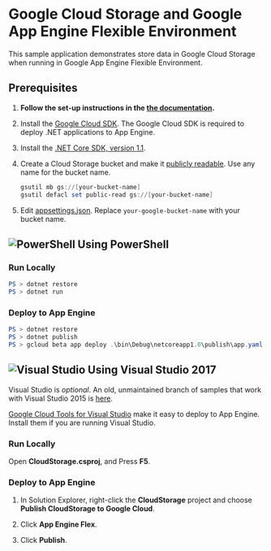 # Google Cloud Storage and Google App Engine Flexible Environment

This sample application demonstrates store data in Google Cloud Storage
when running in Google App Engine Flexible Environment.

## Prerequisites

1.  **Follow the set-up instructions in the [the documentation](https://cloud.google.com/dotnet/docs/setup).**
  
2.  Install the [Google Cloud SDK](https://cloud.google.com/sdk/).  The Google Cloud SDK
    is required to deploy .NET applications to App Engine.

3.  Install the [.NET Core SDK, version 1.1](https://github.com/dotnet/core/blob/master/release-notes/download-archives/1.1.4-download.md).

4.  Create a Cloud Storage bucket and make it [publicly readable](
	https://cloud.google.com/storage/docs/access-control/#applyacls).
	Use any name for the bucket name.
    ```ps1
	gsutil mb gs://[your-bucket-name]
	gsutil defacl set public-read gs://[your-bucket-name]
	```
	
5.  Edit [appsettings.json](appsettings.json).  Replace `your-google-bucket-name` with your bucket name.

## ![PowerShell](../.resources/powershell.png) Using PowerShell

### Run Locally

```psm1
PS > dotnet restore
PS > dotnet run
```

### Deploy to App Engine

```psm1
PS > dotnet restore
PS > dotnet publish
PS > gcloud beta app deploy .\bin\Debug\netcoreapp1.0\publish\app.yaml
```


## ![Visual Studio](../.resources/visual-studio.png) Using Visual Studio 2017

Visual Studio is *optional*.  An old, unmaintained branch of samples that work
with Visual Studio 2015 is 
[here](https://github.com/GoogleCloudPlatform/dotnet-docs-samples/tree/vs2015).

[Google Cloud Tools for Visual Studio](
https://marketplace.visualstudio.com/items?itemName=GoogleCloudTools.GoogleCloudPlatformExtensionforVisualStudio)
make it easy to deploy to App Engine.  Install them if you are running Visual Studio.

### Run Locally

Open **CloudStorage.csproj**, and Press **F5**.

### Deploy to App Engine

1.  In Solution Explorer, right-click the **CloudStorage** project and choose **Publish CloudStorage to Google Cloud**.

2.  Click **App Engine Flex**.

3.  Click **Publish**.
